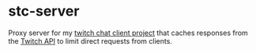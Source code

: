 # stc-server
Proxy server for my [twitch chat client project](https://github.com/johsunds/stc) that caches responses from the [Twitch API](https://dev.twitch.tv/docs/api/) to limit direct requests from clients.
